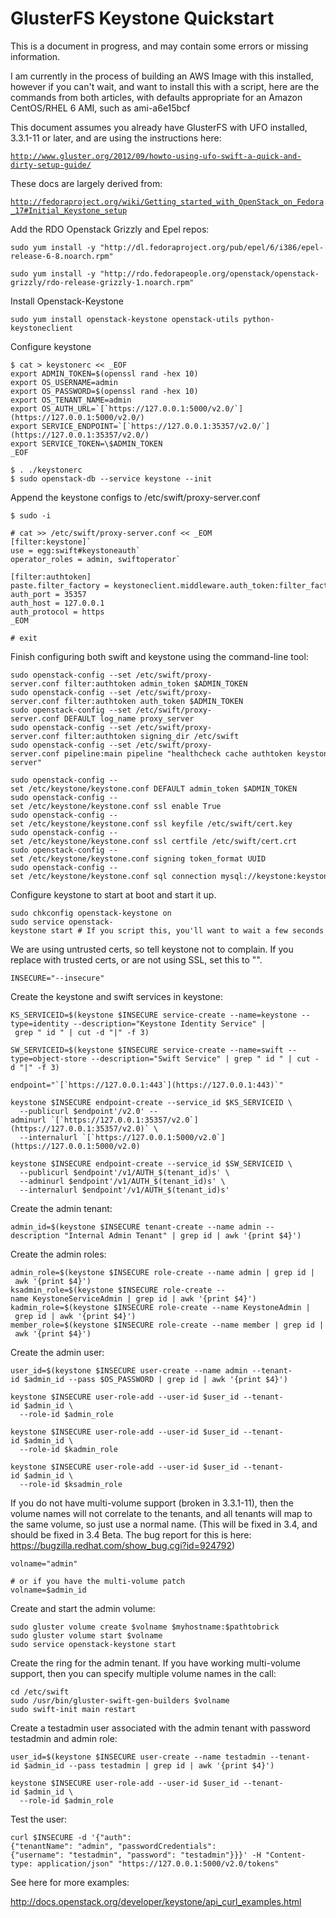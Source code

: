 # GlusterFS Keystone Quickstart

This is a document in progress, and may contain some errors or missing information.

I am currently in the process of building an AWS Image with this installed, however if you can't wait, and want to install this with a script, here are the commands from both articles, with defaults appropriate for an Amazon CentOS/RHEL 6 AMI, such as ami-a6e15bcf

This document assumes you already have GlusterFS with UFO installed, 3.3.1-11 or later, and are using the instructions here:

[`http://www.gluster.org/2012/09/howto-using-ufo-swift-a-quick-and-dirty-setup-guide/`](http://www.gluster.org/2012/09/howto-using-ufo-swift-a-quick-and-dirty-setup-guide/)

These docs are largely derived from:

[`http://fedoraproject.org/wiki/Getting_started_with_OpenStack_on_Fedora_17#Initial_Keystone_setup`](http://fedoraproject.org/wiki/Getting_started_with_OpenStack_on_Fedora_17#Initial_Keystone_setup)

Add the RDO Openstack Grizzly and Epel repos:

```console
sudo yum install -y "http://dl.fedoraproject.org/pub/epel/6/i386/epel-release-6-8.noarch.rpm"

sudo yum install -y "http://rdo.fedorapeople.org/openstack/openstack-grizzly/rdo-release-grizzly-1.noarch.rpm"
```

Install Openstack-Keystone

```console
sudo yum install openstack-keystone openstack-utils python-keystoneclient
```

Configure keystone

```console
$ cat > keystonerc << _EOF
export ADMIN_TOKEN=$(openssl rand -hex 10)
export OS_USERNAME=admin
export OS_PASSWORD=$(openssl rand -hex 10)
export OS_TENANT_NAME=admin
export OS_AUTH_URL=`[`https://127.0.0.1:5000/v2.0/`](https://127.0.0.1:5000/v2.0/)
export SERVICE_ENDPOINT=`[`https://127.0.0.1:35357/v2.0/`](https://127.0.0.1:35357/v2.0/)
export SERVICE_TOKEN=\$ADMIN_TOKEN
_EOF

$ . ./keystonerc
$ sudo openstack-db --service keystone --init
```

Append the keystone configs to /etc/swift/proxy-server.conf

```console
$ sudo -i

# cat >> /etc/swift/proxy-server.conf << _EOM
[filter:keystone]`
use = egg:swift#keystoneauth`
operator_roles = admin, swiftoperator`

[filter:authtoken]
paste.filter_factory = keystoneclient.middleware.auth_token:filter_factory
auth_port = 35357
auth_host = 127.0.0.1
auth_protocol = https
_EOM

# exit
```

Finish configuring both swift and keystone using the command-line tool:

```console
sudo openstack-config --set /etc/swift/proxy-server.conf filter:authtoken admin_token $ADMIN_TOKEN
sudo openstack-config --set /etc/swift/proxy-server.conf filter:authtoken auth_token $ADMIN_TOKEN
sudo openstack-config --set /etc/swift/proxy-server.conf DEFAULT log_name proxy_server
sudo openstack-config --set /etc/swift/proxy-server.conf filter:authtoken signing_dir /etc/swift
sudo openstack-config --set /etc/swift/proxy-server.conf pipeline:main pipeline "healthcheck cache authtoken keystone proxy-server"

sudo openstack-config --set /etc/keystone/keystone.conf DEFAULT admin_token $ADMIN_TOKEN
sudo openstack-config --set /etc/keystone/keystone.conf ssl enable True
sudo openstack-config --set /etc/keystone/keystone.conf ssl keyfile /etc/swift/cert.key
sudo openstack-config --set /etc/keystone/keystone.conf ssl certfile /etc/swift/cert.crt
sudo openstack-config --set /etc/keystone/keystone.conf signing token_format UUID
sudo openstack-config --set /etc/keystone/keystone.conf sql connection mysql://keystone:keystone@127.0.0.1/keystone
```

Configure keystone to start at boot and start it up.

```console
sudo chkconfig openstack-keystone on
sudo service openstack-keystone start # If you script this, you'll want to wait a few seconds to start using it
```

We are using untrusted certs, so tell keystone not to complain. If you replace with trusted certs, or are not using SSL, set this to "".

```console
INSECURE="--insecure"
```

Create the keystone and swift services in keystone:

```console
KS_SERVICEID=$(keystone $INSECURE service-create --name=keystone --type=identity --description="Keystone Identity Service" | grep " id " | cut -d "|" -f 3)

SW_SERVICEID=$(keystone $INSECURE service-create --name=swift --type=object-store --description="Swift Service" | grep " id " | cut -d "|" -f 3)

endpoint="`[`https://127.0.0.1:443`](https://127.0.0.1:443)`"

keystone $INSECURE endpoint-create --service_id $KS_SERVICEID \
  --publicurl $endpoint'/v2.0' --adminurl `[`https://127.0.0.1:35357/v2.0`](https://127.0.0.1:35357/v2.0)` \
  --internalurl `[`https://127.0.0.1:5000/v2.0`](https://127.0.0.1:5000/v2.0)

keystone $INSECURE endpoint-create --service_id $SW_SERVICEID \
  --publicurl $endpoint'/v1/AUTH_$(tenant_id)s' \
  --adminurl $endpoint'/v1/AUTH_$(tenant_id)s' \
  --internalurl $endpoint'/v1/AUTH_$(tenant_id)s'
```

Create the admin tenant:

```console
admin_id=$(keystone $INSECURE tenant-create --name admin --description "Internal Admin Tenant" | grep id | awk '{print $4}')
```

Create the admin roles:

```console
admin_role=$(keystone $INSECURE role-create --name admin | grep id | awk '{print $4}')
ksadmin_role=$(keystone $INSECURE role-create --name KeystoneServiceAdmin | grep id | awk '{print $4}')
kadmin_role=$(keystone $INSECURE role-create --name KeystoneAdmin | grep id | awk '{print $4}')
member_role=$(keystone $INSECURE role-create --name member | grep id | awk '{print $4}')
```

Create the admin user:

```console
user_id=$(keystone $INSECURE user-create --name admin --tenant-id $admin_id --pass $OS_PASSWORD | grep id | awk '{print $4}')

keystone $INSECURE user-role-add --user-id $user_id --tenant-id $admin_id \
  --role-id $admin_role

keystone $INSECURE user-role-add --user-id $user_id --tenant-id $admin_id \
  --role-id $kadmin_role

keystone $INSECURE user-role-add --user-id $user_id --tenant-id $admin_id \
  --role-id $ksadmin_role
```

If you do not have multi-volume support (broken in 3.3.1-11), then the volume names will not correlate to the tenants, and all tenants will map to the same volume, so just use a normal name. (This will be fixed in 3.4, and should be fixed in 3.4 Beta. The bug report for this is here: <https://bugzilla.redhat.com/show_bug.cgi?id=924792>)

```console
volname="admin"

# or if you have the multi-volume patch
volname=$admin_id
```

Create and start the admin volume:

```console
sudo gluster volume create $volname $myhostname:$pathtobrick
sudo gluster volume start $volname
sudo service openstack-keystone start
```

Create the ring for the admin tenant. If you have working multi-volume support, then you can specify multiple volume names in the call:

```console
cd /etc/swift
sudo /usr/bin/gluster-swift-gen-builders $volname
sudo swift-init main restart
```

Create a testadmin user associated with the admin tenant with password testadmin and admin role:

```console
user_id=$(keystone $INSECURE user-create --name testadmin --tenant-id $admin_id --pass testadmin | grep id | awk '{print $4}')

keystone $INSECURE user-role-add --user-id $user_id --tenant-id $admin_id \
  --role-id $admin_role
```

Test the user:

```console
curl $INSECURE -d '{"auth":{"tenantName": "admin", "passwordCredentials":{"username": "testadmin", "password": "testadmin"}}}' -H "Content-type: application/json" "https://127.0.0.1:5000/v2.0/tokens"
```

See here for more examples:

<http://docs.openstack.org/developer/keystone/api_curl_examples.html>
